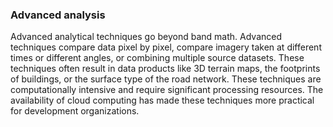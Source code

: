 ### Advanced analysis

Advanced analytical techniques go beyond band math. Advanced techniques compare data pixel by pixel, compare imagery taken at different times or different angles, or combining multiple source datasets. These techniques often result in data products like 3D terrain maps, the footprints of buildings, or the surface type of the road network. These techniques are computationally intensive and require significant processing resources. The availability of cloud computing has made these techniques more practical for development organizations.
